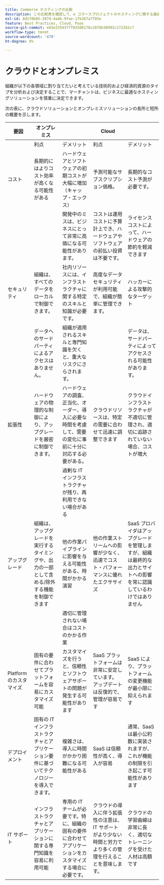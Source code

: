 ```yaml
---
title: Commerce ホスティングの比較
description: この比較表を確認して、e コマースプロジェクトのホスティングに関する最適な決定を行います。
exl-id: 8d1f0b85-2874-4a4b-9fae-1fb367a7f85e
feature: Best Practices, Cloud, Paas
source-git-commit: e83e2359377f03506178c28f8b30993c172282c7
workflow-type: tm+mt
source-wordcount: '479'
ht-degree: 0%

---
```


# クラウドとオンプレミス

組織が以下の各領域に割り当てたいと考えている技術的および経済的資源のタイプを分析および決定することで、マーチャントは、ビジネスに最適なホスティングソリューションを慎重に決定できます。

次の表に、クラウドソリューションとオンプレミスソリューションの長所と短所の概要を示します。

<table>
    <thead>
        <tr>
            <th>要因</th>
            <th>オンプレミス</th>
            <th></th>
            <th>Cloud</th>
            <th></th>
        </tr>
    </thead>
    <tbody>
        <tr>
            <td></td>
            <td>利点</td>
            <td>デメリット</td>
            <td>利点</td>
            <td>デメリット</td>
        </tr>
        <tr>
            <td>コスト</td>
            <td>長期的にはよりコスト効率が高くなる可能性がある</td>
            <td>ハードウェアとソフトウェアの初期コストが大幅に増加（キャップ・エックス）</td>
            <td>予測可能なサブスクリプション価格。</td>
            <td>長期的なコスト予測が必要です。</td>
        </tr>
        <tr>
            <td></td>
            <td></td>
            <td>開発中のミスは、ビジネスにとって非常に高価になる可能性があります。</td>
            <td>コストは運用コストに予算計上でき、ハードウェアやソフトウェアの前払い投資は不要です。</td>
            <td>ライセンスコストによって、ハードウェアの節約を軽減できます</td>
        </tr>
        <tr>
            <td>セキュリティ</td>
            <td>組織は、すべてのデータをローカルで制御できます。</td>
            <td>社内リソースには、インフラストラクチャに関する特定のスキルと知識が必要です。</td>
            <td>高度なデータセキュリティが利用可能で、組織が簡単に管理できます。</td>
            <td>ハッカーによる攻撃的なターゲット</td>
        </tr>
        <tr>
            <td></td>
            <td>データへのサードパーティによるアクセスはありません。</td>
            <td>組織が適用されるスキルと専門知識を欠くと、重大なリスクにさらされます。</td>
            <td></td>
            <td>データは、サードパーティによってアクセスされる可能性があります。</td>
        </tr>
        <tr>
            <td>拡張性</td>
            <td>ハードウェアの物理的な制御により、アップグレードを厳密に制御できます。</td>
            <td>ハードウェアの調査、正当化、オーダー、導入に必要な時間を考慮して、需要の変化に事前に十分に対応する必要がある。</td>
            <td>クラウドリソースは、特定の需要に合わせて迅速に調整できます</td>
            <td>クラウドインフラストラクチャが不適切に管理され、適切に追跡されていない場合、コストが増大</td>
        </tr>
        <tr>
            <td></td>
            <td></td>
            <td>過剰な IT インフラストラクチャが残り、再利用できない場合がある</td>
            <td></td>
            <td></td>
        </tr>
        <tr>
            <td>アップグレード</td>
            <td>組織は、アップグレードを実行するタイミングや、出力の一部として含める/除外する機能を制御できます</td>
            <td>他の作業パイプラインに影響を与える可能性がある、時間がかかる演習</td>
            <td>他の作業ストリームへの影響が少なく、迅速でコスト・パフォーマンスに優れたエクササイズ</td>
            <td>SaaS プロバイダはアップグレードを管理しますが、組織は最終的な出力とサイトへの影響を常に認識しているわけではありません</td>
        </tr>
        <tr>
            <td></td>
            <td></td>
            <td>適切に管理されない場合はコストのかかる作業</td>
            <td></td>
            <td></td>
        </tr>
        <tr>
            <td>Platform のカスタマイズ</td>
            <td>固有の要件に合わせてプラットフォームを容易にカスタマイズ可能</td>
            <td>カスタマイズを行うと、信頼性とソフトウェアサポートの問題が発生する可能性があります</td>
            <td>SaaS プラットフォームは非常に安定しています。 アップデートは反復的で、管理が容易です</td>
            <td>SaaS により、プラットフォームの変更機能が最小限に抑えられます</td>
        </tr>
        <tr>
            <td>デプロイメント</td>
            <td>固有の IT インフラストラクチャとアプリケーション要件に基づいてテクノロジーを導入できます。</td>
            <td>複雑さは、導入に時間がかかり困難になる可能性がある</td>
            <td>SaaS は信頼性が高く、導入が容易</td>
            <td>通常、SaaS は最小公約数に実装されますが、これが機能の制限を引き起こす可能性があります</td>
        </tr>
        <tr>
            <td>IT サポート</td>
            <td>インフラストラクチャとアプリケーションに関する専門知識を容易に利用可能</td>
            <td>専用の IT チームが必要です。特に、組織の固有の要件に合わせてアプリケーションをカスタマイズする場合に必要です。</td>
            <td>クラウドの導入に伴う拡張性の注意は、IT サポートがより少ない時間と労力でより多くの管理を行えることを意味します。</td>
            <td>クラウドの学習曲線は非常に長く、適切なトレーニングを受けた人材は高額です</td>
        </tr>
    </tbody>
</table>
